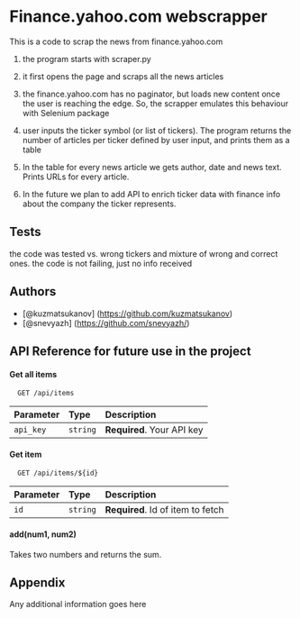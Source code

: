 
# Finance.yahoo.com webscrapper

This is a code to scrap the news from finance.yahoo.com

1) the program starts with scraper.py

2) it first opens the page and scraps all the news articles

3) the finance.yahoo.com has no paginator, but loads new content once the 
user is reaching the edge. So, the scrapper emulates this behaviour with
Selenium package

4) user inputs the ticker symbol (or list of tickers). The program returns 
the number of articles per ticker defined by user input, and prints them as a table

5) In the table for every news article we gets author, date and news text. Prints URLs 
for every article. 

6) In the future we plan to add API to enrich ticker data with finance info
about the company the ticker represents.


## Tests
the code was tested vs. wrong tickers and mixture of wrong and correct ones. 
the code is not failing, just no info received


## Authors

- [@kuzmatsukanov] (https://github.com/kuzmatsukanov)
- [@snevyazh] (https://github.com/snevyazh/)


## API Reference for future use in the project

#### Get all items

```http
  GET /api/items
```

| Parameter | Type     | Description                |
| :-------- | :------- | :------------------------- |
| `api_key` | `string` | **Required**. Your API key |

#### Get item

```http
  GET /api/items/${id}
```

| Parameter | Type     | Description                       |
| :-------- | :------- | :-------------------------------- |
| `id`      | `string` | **Required**. Id of item to fetch |

#### add(num1, num2)

Takes two numbers and returns the sum.


## Appendix

Any additional information goes here

